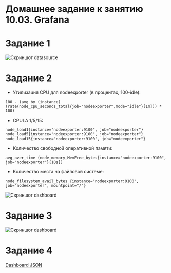 # Домашнее задание к занятию 10.03. Grafana

# Задание 1

  ![Скриншот datasource](https://github.com/chuckberry321/netology-10-monitoring-03-grafana/blob/main/pictures/grafana_data_source.png)

# Задание 2

  - Утилизация CPU для nodeexporter (в процентах, 100-idle):
```
100 - (avg by (instance) (rate(node_cpu_seconds_total{job="nodeexporter",mode="idle"}[1m])) * 100)
```

  - CPULA 1/5/15:
```
node_load1{instance="nodeexporter:9100", job="nodeexporter"}
node_load5{instance="nodeexporter:9100", job="nodeexporter"}
node_load15{instance="nodeexporter:9100", job="nodeexporter"}
```

  - Количество свободной оперативной памяти:
```
avg_over_time (node_memory_MemFree_bytes{instance="nodeexporter:9100", job="nodeexporter"}[10s])
```

  - Количество места на файловой системе:
```
node_filesystem_avail_bytes {instance="nodeexporter:9100", job="nodeexporter", mountpoint="/"}
```

  ![Скриншот dashboard](https://github.com/chuckberry321/netology-10-monitoring-03-grafana/blob/main/pictures/grafana_dashboard_1.png)

# Задание 3

  ![Скриншот dashboard](https://github.com/chuckberry321/netology-10-monitoring-03-grafana/blob/main/pictures/grafana_dashboard_2.png)

# Задание 4

  [Dashboard JSON](https://github.com/chuckberry321/netology-10-monitoring-03-grafana/blob/main/grafana_dashboard.json)
